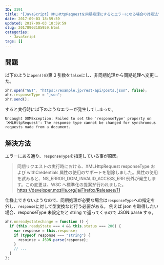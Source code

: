 ```yaml
---
ID: 3191
title: "[JavaScript] XMLHttpRequestを同期処理にするとエラーになる場合の対処法"
date: 2017-09-03 18:59:59
updated: 2017-09-03 18:59:59
slug: 20170903185959.html
categories:
  - JavaScript
tags: []
---
```


## 問題

以下のように`open()`の第 3 引数を`false`にし、非同期処理から同期処理へ変更した。

```javascript
xhr.open("GET", "https://example.jp/rest-api/posts.json", false);
xhr.responseType = "json";
xhr.send();
```

すると実行時に以下のようなエラーが発生してしまった。

```
Uncaught DOMException: Failed to set the 'responseType' property on 'XMLHttpRequest': The response type cannot be changed for synchronous requests made from a document.
```

## 解決方法

エラーにある通り、`responseType`を指定している事が原因。

> 同期リクエストの実行時における、XMLHttpRequest responseType および withCredentials 属性の使用のサポートを削除しました。属性の使用を試みると、NS_ERROR_DOM_INVALID_ACCESS_ERR 例外が発生します。この変更は、W3C へ標準化の提案が行われました。
> https://developer.mozilla.org/ja/Firefox/Releases/11

仕様上できないようなので、同期処理が必要な場合は`responseType`への指定を外し、`response`に対して型変換など行う必要がある。
例えば json を取得したい場合、responseType 未設定だと string で返ってくるので JSON.parse する。

```javascript
xhr.onreadystatechange = function () {
  if (this.readyState === 4 && this.status === 200) {
    var response = this.response;
    if (typeof response === "string") {
      resoinse = JSON.parse(response);
    }
    // ...
  }
};
```
